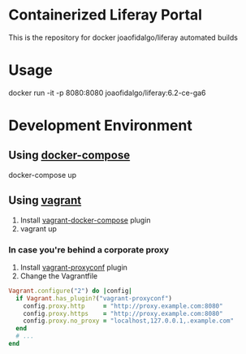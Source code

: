 # Containerized Liferay Portal
This is the repository for docker joaofidalgo/liferay automated builds
# Usage
docker run -it -p 8080:8080 joaofidalgo/liferay:6.2-ce-ga6
# Development Environment
## Using [docker-compose](https://www.docker.com/docker-compose/ "docker-compose")
docker-compose up
## Using [vagrant](https://www.vagrantup.com "vagrant")
1. Install [vagrant-docker-compose](https://github.com/leighmcculloch/vagrant-docker-compose "vagrant-docker-compose") plugin
2. vagrant up
### In case you're behind a corporate proxy
1. Install [vagrant-proxyconf](https://github.com/tmatilai/vagrant-proxyconf "vagrant-proxyconf") plugin
2. Change the Vagrantfile
```ruby
Vagrant.configure("2") do |config|
  if Vagrant.has_plugin?("vagrant-proxyconf")
    config.proxy.http     = "http://proxy.example.com:8080"
    config.proxy.https    = "http://proxy.example.com:8080"
    config.proxy.no_proxy = "localhost,127.0.0.1,.example.com"
  end
  # ...
end
```
